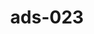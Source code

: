 ---
categories:
- ads_category-17
- ads_category-4
- ads_category-11
tags:
- ads_tag-9
- ads_tag-10
- ads_tag-11
- ads_tag-7
- ads_tag-15
- ads_tag-2
title: ads-023
---